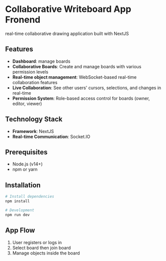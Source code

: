 # Collaborative Writeboard App Fronend

real-time collaborative drawing application built with NextJS

## Features

-  **Dashboard**: manage boards
-  **Collaborative Boards**: Create and manage boards with various permission levels
-  **Real-time object management**: WebSocket-based real-time collaboration features
-  **Live Collaboration**: See other users' cursors, selections, and changes in real-time
-  **Permission System**: Role-based access control for boards (owner, editor, viewer)

## Technology Stack

- **Framework**: NextJS
- **Real-time Communication**: Socket.IO

## Prerequisites

- Node.js (v14+)
- npm or yarn

## Installation

```bash
# Install dependencies
npm install

# Development
npm run dev

```
## App Flow

1. User registers or logs in
2. Select board then join board
3. Manage objects inside the board 
